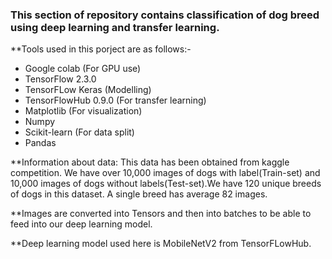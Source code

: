 ### This section of repository contains classification of dog breed using deep learning and transfer learning.

**Tools used in this porject are as follows:-

  - Google colab (For GPU use)
  - TensorFlow 2.3.0
  - TensorFLow Keras (Modelling)
  - TensorFlowHub 0.9.0 (For transfer learning)
  - Matplotlib (For visualization)
  - Numpy
  - Scikit-learn (For data split)
  - Pandas
  
  
**Information about data: This data has been obtained from kaggle competition. We have over 10,000 images of dogs with label(Train-set) and 10,000 images of dogs without labels(Test-set).We have 120 unique breeds of dogs in this dataset. A single breed has average 82 images.
  
**Images are converted into Tensors and then into batches to be able to feed into our deep learning model.

**Deep learning model used here is MobileNetV2 from TensorFLowHub.


